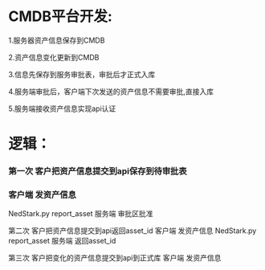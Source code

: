 # CMDB平台开发:
1.服务器资产信息保存到CMDB

2.资产信息变化更新到CMDB

3.信息先保存到服务审批表，审批后才正式入库

4.服务端审批后，客户端下次发送的资产信息不需要审批,直接入库

5.服务端接收资产信息实现api认证

# 逻辑：
### 第一次 客户把资产信息提交到api保存到待审批表
### 客户端 发资产信息
NedStark.py   report_asset
服务端 审批区批准

第二次 客户把资产信息提交到api返回asset_id
客户端 发资产信息
NedStark.py   report_asset
服务端 返回asset_id

第三次 客户把变化的资产信息提交到api到正式库
客户端 发资产信息
